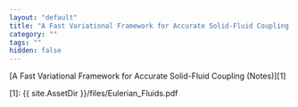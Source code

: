 ```yaml
---
layout: "default"
title: "A Fast Variational Framework for Accurate Solid-Fluid Coupling (Notes)"
category: ""
tags: ""
hidden: false
---
```


[A Fast Variational Framework for Accurate Solid-Fluid Coupling (Notes)][1]

[1]: {{ site.AssetDir }}/files/Eulerian_Fluids.pdf
